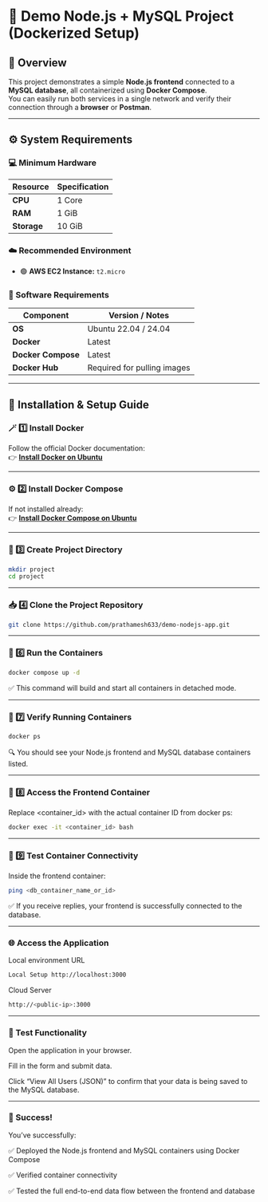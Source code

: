 # 🚀 Demo Node.js + MySQL Project (Dockerized Setup)

## 🧠 Overview
This project demonstrates a simple **Node.js frontend** connected to a **MySQL database**, all containerized using **Docker Compose**.  
You can easily run both services in a single network and verify their connection through a **browser** or **Postman**.

---

## ⚙️ System Requirements

### 💻 Minimum Hardware
| Resource | Specification |
|-----------|----------------|
| **CPU**   | 1 Core |
| **RAM**   | 1 GiB |
| **Storage** | 10 GiB |

### ☁️ Recommended Environment
- 🟢 **AWS EC2 Instance:** `t2.micro`

### 🧰 Software Requirements
| Component | Version / Notes |
|------------|----------------|
| **OS** | Ubuntu 22.04 / 24.04 |
| **Docker** | Latest |
| **Docker Compose** | Latest |
| **Docker Hub** | Required for pulling images |

---

## 🧾 Installation & Setup Guide

### 🪄 1️⃣ Install Docker
Follow the official Docker documentation:  
👉 [**Install Docker on Ubuntu**](https://docs.docker.com/engine/install/ubuntu/)

---

### ⚙️ 2️⃣ Install Docker Compose
If not installed already:  
👉 [**Install Docker Compose on Ubuntu**](https://www.digitalocean.com/community/tutorials/how-to-install-and-use-docker-compose-on-ubuntu-20-04)

---

### 📁 3️⃣ Create Project Directory
```bash
mkdir project
cd project
```
---

### 📥 4️⃣ Clone the Project Repository
```bash
git clone https://github.com/prathamesh633/demo-nodejs-app.git
```
---

### 🚀 6️⃣ Run the Containers
```bash
docker compose up -d
```

✅ This command will build and start all containers in detached mode.


---

### 🧰 7️⃣ Verify Running Containers
```bash
docker ps
```

🔍 You should see your Node.js frontend and MySQL database containers listed.

---

### 🐚 8️⃣ Access the Frontend Container
Replace <container_id> with the actual container ID from docker ps:
```bash
docker exec -it <container_id> bash
```
---

### 🔗 9️⃣ Test Container Connectivity

Inside the frontend container:
```bash
ping <db_container_name_or_id>
```
✅ If you receive replies, your frontend is successfully connected to the database.

---

### 🌐 Access the Application
Local environment	URL
```bash
Local Setup	http://localhost:3000
```

Cloud Server
```bash
http://<public-ip>:3000
```
---
### 🧩 Test Functionality

Open the application in your browser.

Fill in the form and submit data.

Click “View All Users (JSON)” to confirm that your data is being saved to the MySQL database.

---
### 🎉 Success!

  You’ve successfully:

  ✅ Deployed the Node.js frontend and MySQL containers using Docker Compose

  ✅ Verified container connectivity
    
  ✅ Tested the full end-to-end data flow between the frontend and database
